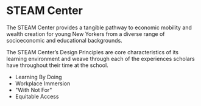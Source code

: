 # STEAM Center



The STEAM Center provides a tangible pathway to economic mobility and wealth creation for young New Yorkers from a diverse range of socioeconomic and educational backgrounds.

The STEAM Center’s Design Principles are core characteristics of its learning environment and weave through each of the experiences scholars have throughout their time at the school.

- Learning By Doing
- Workplace Immersion
- "With Not For"
- Equitable Access
